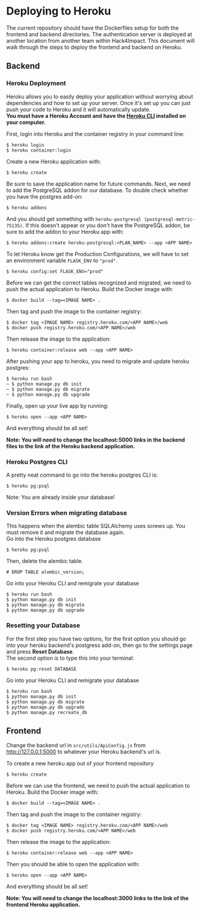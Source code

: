 # Deploying to Heroku
The current repository should have the Dockerfiles setup for both the frontend and backend directories. The authentication server is deployed at another location from another team within Hack4Impact. This document will walk through the steps to deploy the frontend and backend on Heroku.

## Backend
### Heroku Deployment
Heroku allows you to easily deploy your application without worrying about dependencies and how to set up your server. Once it's set up you can just push your code to Heroku and it will automatically update.<br>
**You must have a Heroku Account and have the [Heroku CLI](https://devcenter.heroku.com/articles/heroku-cli) installed on your computer.** 

First, login into Heroku and the container registry in your command line:
```
$ heroku login
$ heroku container:login
```
Create a new Heroku application with:
```
$ heroku create
```
Be sure to save the application name for future commands. Next, we need to add the PostgreSQL addon for our database. To double check whether you have the postgres add-on:
```
$ heroku addons
```
And you should get something with ```heroku-postgresql (postgresql-metric-75135)```. If this doesn't appear or you don't have the PostgreSQL addon, be sure to add the addon to your Heroku app with:
```
$ heroku addons:create heroku-postgresql:<PLAN_NAME> --app <APP NAME>
```
To let Heroku know get the Production Configurations, we will have to set an environment variable ```FLASK_ENV``` to ```"prod"```. 
```
$ heroku config:set FLASK_ENV="prod"	
```
Before we can get the correct tables recognized and migrated, we need to push the actual application to Heroku. Build the Docker image with:
```
$ docker build --tag=<IMAGE NAME> .
```
Then tag and push the image to the container registry:
```
$ docker tag <IMAGE NAME> registry.heroku.com/<APP NAME>/web
$ docker push registry.heroku.com/<APP NAME>/web
```
Then release the image to the application:
```
$ heroku container:release web --app <APP NAME>
```
After pushing your app to heroku, you need to migrate and update heroku postgres:
```
$ heroku run bash
~ $ python manage.py db init
~ $ python manage.py db migrate
~ $ python manage.py db upgrade
```
Finally, open up your live app by running:
```
$ heroku open --app <APP NAME>
```
And everything should be all set!

**Note: You will need to change the localhost:5000 links in the backend files to the link of the Heroku backend application.**

### Heroku Postgres CLI 
A pretty neat command to go into the heroku postgres CLI is:
```
$ heroku pg:psql
```
Note: You are already inside your database!
### Version Errors when migrating database
This happens when the alembic table SQLAlchemy uses screws up. You must remove it and migrate the database again.<br>
Go into the Heroku postgres database
```
$ heroku pg:psql
```
Then, delete the alembic table.
``` 
# DROP TABLE alembic_version;
```
Go into your Heroku CLI and remigrate your database
```
$ heroku run bash
$ python manage.py db init
$ python manage.py db migrate
$ python manage.py db upgrade
```
### Resetting your Database
For the first step you have two options, for the first option you should go into your heroku backend's postgress add-on, then go to the settings page and press **Reset Database**.
<br>
The second option is to type this into your terminal:

```
$ heroku pg:reset DATABASE
```

Go into your Heroku CLI and remigrate your database
```
$ heroku run bash
$ python manage.py db init
$ python manage.py db migrate
$ python manage.py db upgrade
$ python manage.py recreate_db
```

## Frontend
Change the backend url in `src/utils/ApiConfig.js` from http://127.0.0.1:5000 to whatever your Heroku backend's url is.

To create a new heroku app out of your frontend repository
```
$ heroku create
```
Before we can use the frontend, we need to push the actual application to Heroku. Build the Docker image with:
```
$ docker build --tag=<IMAGE NAME> .
```
Then tag and push the image to the container registry:
```
$ docker tag <IMAGE NAME> registry.heroku.com/<APP NAME>/web
$ docker push registry.heroku.com/<APP NAME>/web
```
Then release the image to the application:
```
$ heroku container:release web --app <APP NAME>
```
Then you should be able to open the application with:
```
$ heroku open --app <APP NAME>
```
And everything should be all set!

**Note: You will need to change the localhost:3000 links to the link of the frontend Heroku application.**